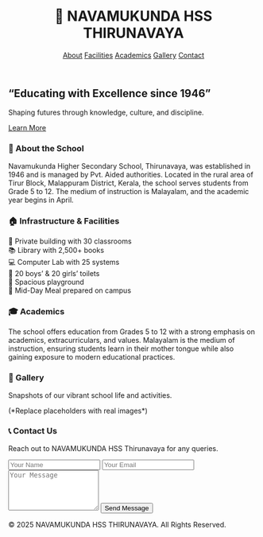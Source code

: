 <!DOCTYPE html>
<html lang="en">
<head>
  <meta charset="UTF-8">
  <meta name="viewport" content="width=device-width, initial-scale=1.0">
  <title>NAVAMUKUNDA HSS THIRUNAVAYA</title>
  <script src="https://cdn.tailwindcss.com"></script>
</head>
<body class="bg-gray-50 text-gray-800">

  <!-- Navbar -->
  <header class="bg-blue-900 text-white shadow-md">
    <div class="container mx-auto flex justify-between items-center p-4">
      <h1 class="text-xl md:text-2xl font-bold">🏫 NAVAMUKUNDA HSS THIRUNAVAYA</h1>
      <nav class="space-x-4 text-sm md:text-base">
        <a href="#about" class="hover:text-yellow-300">About</a>
        <a href="#facilities" class="hover:text-yellow-300">Facilities</a>
        <a href="#academics" class="hover:text-yellow-300">Academics</a>
        <a href="#gallery" class="hover:text-yellow-300">Gallery</a>
        <a href="#contact" class="hover:text-yellow-300">Contact</a>
      </nav>
    </div>
  </header>

  <!-- Hero Section -->
  <section class="bg-blue-800 text-white py-20 text-center">
    <h2 class="text-3xl md:text-5xl font-bold mb-4">“Educating with Excellence since 1946”</h2>
    <p class="text-lg md:text-xl mb-6">Shaping futures through knowledge, culture, and discipline.</p>
    <a href="#about" class="bg-yellow-400 hover:bg-yellow-300 text-blue-900 font-semibold px-6 py-3 rounded-lg shadow-md">Learn More</a>
  </section>

  <!-- About Section -->
  <section id="about" class="py-16 container mx-auto px-6">
    <h3 class="text-2xl md:text-3xl font-bold text-blue-900 mb-6">📖 About the School</h3>
    <p class="leading-relaxed text-lg">
      Navamukunda Higher Secondary School, Thirunavaya, was established in 1946 and is managed by Pvt. Aided authorities.
      Located in the rural area of Tirur Block, Malappuram District, Kerala, the school serves students from Grade 5 to 12.
      The medium of instruction is Malayalam, and the academic year begins in April.
    </p>
  </section>

  <!-- Facilities Section -->
  <section id="facilities" class="py-16 bg-gray-100">
    <div class="container mx-auto px-6">
      <h3 class="text-2xl md:text-3xl font-bold text-blue-900 mb-6">🏠 Infrastructure & Facilities</h3>
      <div class="grid grid-cols-1 md:grid-cols-2 lg:grid-cols-3 gap-6">
        <div class="p-6 bg-white rounded-xl shadow hover:shadow-lg">🏢 Private building with 30 classrooms</div>
        <div class="p-6 bg-white rounded-xl shadow hover:shadow-lg">📚 Library with 2,500+ books</div>
        <div class="p-6 bg-white rounded-xl shadow hover:shadow-lg">💻 Computer Lab with 25 systems</div>
        <div class="p-6 bg-white rounded-xl shadow hover:shadow-lg">🚻 20 boys’ & 20 girls’ toilets</div>
        <div class="p-6 bg-white rounded-xl shadow hover:shadow-lg">🏃 Spacious playground</div>
        <div class="p-6 bg-white rounded-xl shadow hover:shadow-lg">🍲 Mid-Day Meal prepared on campus</div>
      </div>
    </div>
  </section>

  <!-- Academics Section -->
  <section id="academics" class="py-16 container mx-auto px-6">
    <h3 class="text-2xl md:text-3xl font-bold text-blue-900 mb-6">🎓 Academics</h3>
    <p class="text-lg leading-relaxed">
      The school offers education from Grades 5 to 12 with a strong emphasis on academics, extracurriculars, and values.
      Malayalam is the medium of instruction, ensuring students learn in their mother tongue while also gaining exposure to modern educational practices.
    </p>
  </section>

  <!-- Gallery Section -->
  <section id="gallery" class="py-16 bg-gray-100">
    <div class="container mx-auto px-6 text-center">
      <h3 class="text-2xl md:text-3xl font-bold text-blue-900 mb-6">📸 Gallery</h3>
      <p class="mb-8 text-lg">Snapshots of our vibrant school life and activities.</p>
      <div class="grid grid-cols-2 md:grid-cols-3 gap-4">
        <div class="bg-gray-300 h-40 rounded-lg"></div>
        <div class="bg-gray-300 h-40 rounded-lg"></div>
        <div class="bg-gray-300 h-40 rounded-lg"></div>
        <div class="bg-gray-300 h-40 rounded-lg"></div>
        <div class="bg-gray-300 h-40 rounded-lg"></div>
        <div class="bg-gray-300 h-40 rounded-lg"></div>
      </div>
      <p class="text-sm mt-4 text-gray-600">(*Replace placeholders with real images*)</p>
    </div>
  </section>

  <!-- Contact Section -->
  <section id="contact" class="py-16 container mx-auto px-6">
    <h3 class="text-2xl md:text-3xl font-bold text-blue-900 mb-6">📞 Contact Us</h3>
    <p class="text-lg mb-6">Reach out to NAVAMUKUNDA HSS Thirunavaya for any queries.</p>
    <form class="grid grid-cols-1 md:grid-cols-2 gap-6">
      <input type="text" placeholder="Your Name" class="p-4 border rounded-lg w-full">
      <input type="email" placeholder="Your Email" class="p-4 border rounded-lg w-full">
      <textarea placeholder="Your Message" rows="5" class="p-4 border rounded-lg md:col-span-2"></textarea>
      <button type="submit" class="bg-blue-800 text-white py-3 rounded-lg hover:bg-blue-700 md:col-span-2">Send Message</button>
    </form>
  </section>

  <!-- Footer -->
  <footer class="bg-blue-900 text-white py-6 text-center">
    <p>&copy; 2025 NAVAMUKUNDA HSS THIRUNAVAYA. All Rights Reserved.</p>
  </footer>

</body>
</html>
